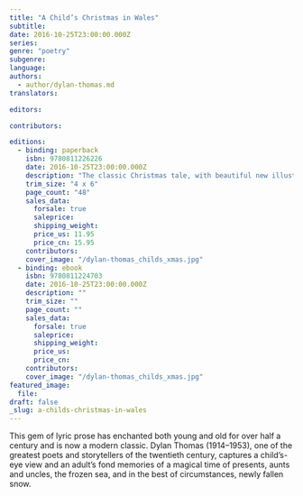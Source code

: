 ```yaml
---
title: "A Child’s Christmas in Wales"
subtitle:
date: 2016-10-25T23:00:00.000Z
series:
genre: "poetry"
subgenre:
language:
authors:
  - author/dylan-thomas.md
translators:

editors:

contributors:

editions:
  - binding: paperback
    isbn: 9780811226226
    date: 2016-10-25T23:00:00.000Z
    description: "The classic Christmas tale, with beautiful new illustrations "
    trim_size: "4 x 6"
    page_count: "48"
    sales_data:
      forsale: true
      saleprice:
      shipping_weight:
      price_us: 11.95
      price_cn: 15.95
    contributors:
    cover_image: "/dylan-thomas_childs_xmas.jpg"
  - binding: ebook
    isbn: 9780811224703
    date: 2016-10-25T23:00:00.000Z
    description: ""
    trim_size: ""
    page_count: ""
    sales_data:
      forsale: true
      saleprice:
      shipping_weight:
      price_us:
      price_cn:
    contributors:
    cover_image: "/dylan-thomas_childs_xmas.jpg"
featured_image:
  file:
draft: false
_slug: a-childs-christmas-in-wales
---
```


This gem of lyric prose has enchanted both young and old for over half a century and is now a modern classic. Dylan Thomas (1914–1953), one of the greatest poets and storytellers of the twentieth century, captures a child’s-eye view and an adult’s fond memories of a magical time of presents, aunts and uncles, the frozen sea, and in the best of circumstances, newly fallen snow.

